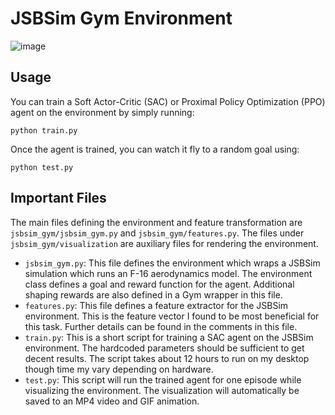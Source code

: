 # JSBSim Gym Environment

![image](sample_animation.gif)

## Usage

You can train a Soft Actor-Critic (SAC) or Proximal Policy Optimization (PPO) agent on the environment by simply running:
```
python train.py
```
Once the agent is trained, you can watch it fly to a random goal using:
```
python test.py
```


## Important Files

The main files defining the environment and feature transformation are `jsbsim_gym/jsbsim_gym.py` and `jsbsim_gym/features.py`. The files under `jsbsim_gym/visualization` are auxiliary files for rendering the environment. 

- `jsbsim_gym.py`: This file defines the environment which wraps a JSBSim simulation which runs an F-16 aerodynamics model. The environment class defines a goal and reward function for the agent. Additional shaping rewards are also defined in a Gym wrapper in this file. 
- `features.py`: This file defines a feature extractor for the JSBSim environment. This is the feature vector I found to be most beneficial for this task. Further details can be found in the comments in this file.
- `train.py`: This is a short script for training a SAC agent on the JSBSim environment. The hardcoded parameters should be sufficient to get decent results. The script takes about 12 hours to run on my desktop though time my vary depending on hardware.
- `test.py`: This script will run the trained agent for one episode while visualizing the environment. The visualization will automatically be saved to an MP4 video and GIF animation.
